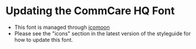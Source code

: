 # Updating the CommCare HQ Font

- This font is managed through [icomoon](https://icomoon.io/)
- Please see the "icons" section in the latest version of the styleguide for how to update this font.
